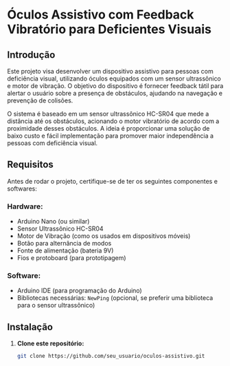 # Óculos Assistivo com Feedback Vibratório para Deficientes Visuais

## Introdução

Este projeto visa desenvolver um dispositivo assistivo para pessoas com deficiência visual, utilizando óculos equipados com um sensor ultrassônico e motor de vibração. O objetivo do dispositivo é fornecer feedback tátil para alertar o usuário sobre a presença de obstáculos, ajudando na navegação e prevenção de colisões.

O sistema é baseado em um sensor ultrassônico HC-SR04 que mede a distância até os obstáculos, acionando o motor vibratório de acordo com a proximidade desses obstáculos. A ideia é proporcionar uma solução de baixo custo e fácil implementação para promover maior independência a pessoas com deficiência visual.

## Requisitos

Antes de rodar o projeto, certifique-se de ter os seguintes componentes e softwares:

### Hardware:
- Arduino Nano (ou similar)
- Sensor Ultrassônico HC-SR04
- Motor de Vibração (como os usados em dispositivos móveis)
- Botão para alternância de modos
- Fonte de alimentação (bateria 9V)
- Fios e protoboard (para prototipagem)

### Software:
- Arduino IDE (para programação do Arduino)
- Bibliotecas necessárias: `NewPing` (opcional, se preferir uma biblioteca para o sensor ultrassônico)

## Instalação

1. **Clone este repositório:**
   ```bash
   git clone https://github.com/seu_usuario/oculos-assistivo.git
